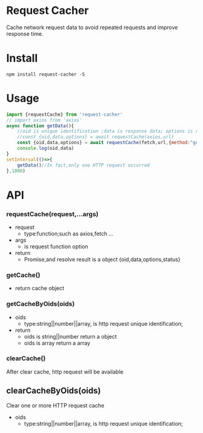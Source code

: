 # Request Cacher
Cache network request data to avoid repeated requests and improve response time.
# Install
```node
npm install request-cacher -S
```
# Usage
```javascript
import {requestCache} from 'request-cacher'
// import axios from 'axios'
async function getData(){
    //oid is unique identification ;data is response data; options is request function arguments;
    //const {oid,data,options} = await requestCache(axios,url)
    const {oid,data,options} = await requestCache(fetch,url,{method:"get"})
    console.log(oid,data)
}
setInterval(()=>{
    getData()//In fact,only one HTTP request occurred
},1000)
```
# API
### requestCache(request,...args)
* request
    * type:function;such as axios,fetch ...
* args
    * is request function option
* return 
    * Promise,and resolve result is a object {oid,data,options,status}
### getCache()
* return cache object
### getCacheByOids(oids)
* oids
    * type:string||number||array, is http request unique identification;
* return
    * oids is string||number return a object
    * oids is array return a array
### clearCache()
After clear cache, http request will be available
## clearCacheByOids(oids)
Clear one or more HTTP request cache
* oids
    * type:string||number||array, is http request unique identification;
